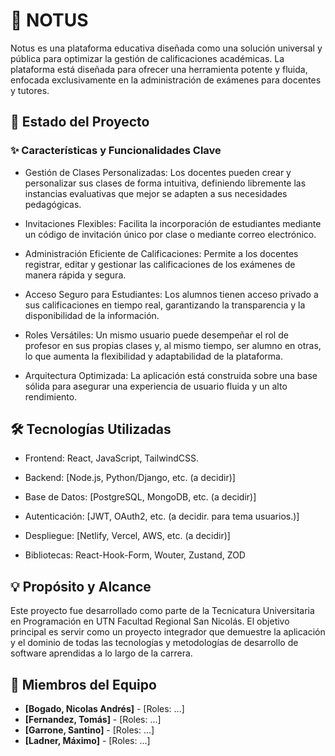 # 📝 NOTUS

Notus es una plataforma educativa diseñada como una solución universal y pública para optimizar la gestión de calificaciones académicas. La plataforma está diseñada para ofrecer una herramienta potente y fluida, enfocada exclusivamente en la administración de exámenes para docentes y tutores.

## 📌 Estado del Proyecto

### ✨ Características y Funcionalidades Clave

- Gestión de Clases Personalizadas:
  Los docentes pueden crear y personalizar sus clases de forma intuitiva, definiendo libremente las instancias evaluativas que mejor se adapten a sus necesidades pedagógicas.

- Invitaciones Flexibles:
  Facilita la incorporación de estudiantes mediante un código de invitación único por clase o mediante correo electrónico.

- Administración Eficiente de Calificaciones:
  Permite a los docentes registrar, editar y gestionar las calificaciones de los exámenes de manera rápida y segura.

- Acceso Seguro para Estudiantes:
  Los alumnos tienen acceso privado a sus calificaciones en tiempo real, garantizando la transparencia y la disponibilidad de la información.

- Roles Versátiles:
  Un mismo usuario puede desempeñar el rol de profesor en sus propias clases y, al mismo tiempo, ser alumno en otras, lo que aumenta la flexibilidad y adaptabilidad de la plataforma.

- Arquitectura Optimizada:
  La aplicación está construida sobre una base sólida para asegurar una experiencia de usuario fluida y un alto rendimiento.

## 🛠️ Tecnologías Utilizadas

- Frontend: React, JavaScript, TailwindCSS.

- Backend: [Node.js, Python/Django, etc. (a decidir)]

- Base de Datos: [PostgreSQL, MongoDB, etc. (a decidir)]

- Autenticación: [JWT, OAuth2, etc. (a decidir. para tema usuarios.)]

- Despliegue: [Netlify, Vercel, AWS, etc. (a decidir)]

- Bibliotecas: React-Hook-Form, Wouter, Zustand, ZOD

## 💡 Propósito y Alcance

Este proyecto fue desarrollado como parte de la Tecnicatura Universitaria en Programación en UTN Facultad Regional San Nicolás. El objetivo principal es servir como un proyecto integrador que demuestre la aplicación y el dominio de todas las tecnologías y metodologías de desarrollo de software aprendidas a lo largo de la carrera.

## 👥 Miembros del Equipo

- **[Bogado, Nicolas Andrés]** - [Roles: ...]
- **[Fernandez, Tomás]** - [Roles: ...]
- **[Garrone, Santino]** - [Roles: ...]
- **[Ladner, Máximo]** - [Roles: ...]
